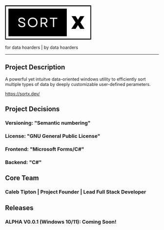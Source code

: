 ![SORTX LOGO](src/images/sortx_logo.png)

for data hoarders | by data hoarders
____________________________________________________________

## Project Description
   A powerful yet intuitve data-oriented windows utility to efficiently sort multiple types of data by deeply customizable user-defined perameters.
   
   https://sortx.dev/

## Project Decisions 
### Versioning: "Semantic numbering"
### License: "GNU General Public License"
### Frontend: "Microsoft Forms/C#"
### Backend: "C#"

## Core Team
### Caleb Tipton | Project Founder | Lead Full Stack Developer

## Releases
### ALPHA V0.0.1 (Windows 10/11): Coming Soon!
